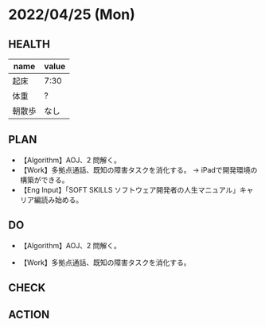 # 2022/04/25 (Mon)

## HEALTH

| name   | value |
| ------ | ----- |
| 起床   | 7:30 |
| 体重　| ? |
| 朝散歩 | なし   |

## PLAN

- 【Algorithm】AOJ、2 問解く。
- 【Work】多拠点通話、既知の障害タスクを消化する。
    → iPadで開発環境の構築ができる。
- 【Eng Input】「SOFT SKILLS ソフトウェア開発者の人生マニュアル」キャリア編読み始める。

## DO

- 【Algorithm】AOJ、2 問解く。

- 【Work】多拠点通話、既知の障害タスクを消化する。


## CHECK


## ACTION
